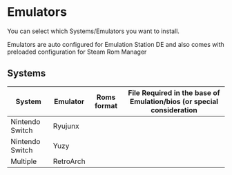 # Emulators
You can select which Systems/Emulators you want to install.

Emulators are auto configured for Emulation Station DE and also comes with preloaded configuration for Steam Rom Manager

## Systems

| System | Emulator | Roms format | File Required in the base of Emulation/bios (or special consideration |
|---|---|---|---|
| Nintendo Switch | Ryujunx |  |  |
| Nintendo Switch | Yuzy |  |  |
| Multiple | RetroArch |  |  |

